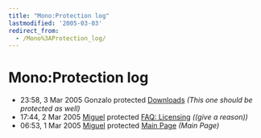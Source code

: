 ```yaml
---
title: "Mono:Protection log"
lastmodified: '2005-03-03'
redirect_from:
  - /Mono%3AProtection_log/
---
```


Mono:Protection log
===================

-   23:58, 3 Mar 2005 Gonzalo protected [Downloads](/Downloads) *(This one should be protected as well)*
-   17:44, 2 Mar 2005 [Miguel](/User:Miguel) protected [FAQ: Licensing](/FAQ:_Licensing) *((give a reason))*
-   06:53, 1 Mar 2005 [Miguel](/User:Miguel) protected [Main Page](/Main_Page) *(Main Page)*


